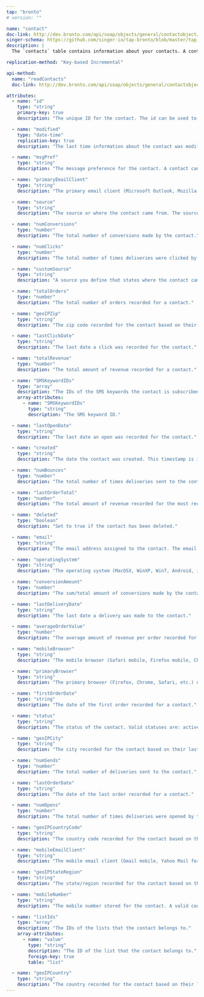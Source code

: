 ```yaml
---
tap: "bronto"
# version: ""

name: "contact"
doc-link: http://dev.bronto.com/api/soap/objects/general/contactobject/
singer-schema: https://github.com/singer-io/tap-bronto/blob/master/tap_bronto/schemas.py#L291
description: |
  The `contacts` table contains information about your contacts. A contact describes an individual email address and/or SMS number in Bronto, along with associated statistics and field data that you have provided.

replication-method: "Key-based Incremental"

api-method:
  name: "readContacts"
  doc-link: http://dev.bronto.com/api/soap/objects/general/contactobject/

attributes:
  - name: "id"
    type: "string"
    primary-key: true
    description: "The unique ID for the contact. The id can be used to reference a specific contact when using the contact functions."

  - name: "modified"
    type: "date-time"
    replication-key: true
    description: "The last time information about the contact was modified. This timestamp is immutable and cannot be changed."

  - name: "msgPref"
    type: "string"
    description: "The message preference for the contact. A contact can have a message preference of text or html."

  - name: "primaryEmailClient"
    type: "string"
    description: "The primary email client (Microsoft Outlook, Mozilla Thunderbird, Apple Mail, etc.) used by a contact."

  - name: "source"
    type: "string"
    description: "The source or where the contact came from. The source can manual, import, api, webform, or sforcereport (salesforce report)."

  - name: "numConversions"
    type: "number"
    description: "The total number of conversions made by the contact."

  - name: "numClicks"
    type: "number"
    description: "The total number of times deliveries were clicked by the contact. If a link is clicked multiple times, each click is included in this metric."

  - name: "customSource"
    type: "string"
    description: "A source you define that states where the contact came from."

  - name: "totalOrders"
    type: "number"
    description: "The total number of orders recorded for a contact."

  - name: "geoIPZip"
    type: "string"
    description: "The zip code recorded for the contact based on their last known non-mobile IP addresses."

  - name: "lastClickDate"
    type: "string"
    description: "The last date a click was recorded for the contact."

  - name: "totalRevenue"
    type: "number"
    description: "The total amount of revenue recorded for a contact."

  - name: "SMSKeywordIDs"
    type: "array"
    description: "The IDs of the SMS keywords the contact is subscribed to."
    array-attributes: 
      - name: "SMSKeywordIDs"
        type: "string"
        description: "The SMS keyword ID."

  - name: "lastOpenDate"
    type: "string"
    description: "The last date an open was recorded for the contact."

  - name: "created"
    type: "string"
    description: "The date the contact was created. This timestamp is immutable and cannot be changed"

  - name: "numBounces"
    type: "number"
    description: "The total number of times deliveries sent to the contact resulted in a bounce."

  - name: "lastOrderTotal"
    type: "number"
    description: "The total amount of revenue recorded for the most recent order."

  - name: "deleted"
    type: "boolean"
    description: "Set to true if the contact has been deleted."

  - name: "email"
    type: "string"
    description: "The email address assigned to the contact. The email address can be used to reference a specific contact when using the contact functions."

  - name: "operatingSystem"
    type: "string"
    description: "The operating system (MacOSX, WinXP, Win7, Android, iOS etc.) used by a contact."

  - name: "conversionAmount"
    type: "number"
    description: "The sum/total amount of conversions made by the contact."

  - name: "lastDeliveryDate"
    type: "string"
    description: "The last date a delivery was made to the contact."

  - name: "averageOrderValue"
    type: "number"
    description: "The average amount of revenue per order recorded for a contact."

  - name: "mobileBrowser"
    type: "string"
    description: "The mobile browser (Safari mobile, Firefox mobile, Chrome mobile) used by a contact."

  - name: "primaryBrowser"
    type: "string"
    description: "The primary browser (Firefox, Chrome, Safari, etc.) used by a contact."

  - name: "firstOrderDate"
    type: "string"
    description: "The date of the first order recorded for a contact."

  - name: "status"
    type: "string"
    description: "The status of the contact. Valid statuses are: active, onboarding, transactional, bounce, unconfirmed, unsub"

  - name: "geoIPCity"
    type: "string"
    description: "The city recorded for the contact based on their last known non-mobile IP addresses."

  - name: "numSends"
    type: "number"
    description: "The total number of deliveries sent to the contact."

  - name: "lastOrderDate"
    type: "string"
    description: "The date of the last order recorded for a contact."

  - name: "numOpens"
    type: "number"
    description: "The total number of times deliveries were opened by the contact. This metric includes multiple opens of the same delivery."

  - name: "geoIPCountryCode"
    type: "string"
    description: "The country code recorded for the contact based on their last known non-mobile IP addresses."

  - name: "mobileEmailClient"
    type: "string"
    description: "The mobile email client (Gmail mobile, Yahoo Mail for mobile, etc.) used by a contact."

  - name: "geoIPStateRegion"
    type: "string"
    description: "The state/region recorded for the contact based on their last known non-mobile IP addresses."

  - name: "mobileNumber"
    type: "string"
    description: "The mobile number stored for the contact. A valid country code must be included when adding or updating a mobile number for a contact."

  - name: "listIds"
    type: "array"
    description: "The IDs of the lists that the contact belongs to."
    array-attributes: 
      - name: "value"
        type: "string"
        description: "The ID of the list that the contact belongs to."
        foreign-key: true
        table: "list"

  - name: "geoIPCountry"
    type: "string"
    description: "The country recorded for the contact based on their last known non-mobile IP addresses."
---
```

